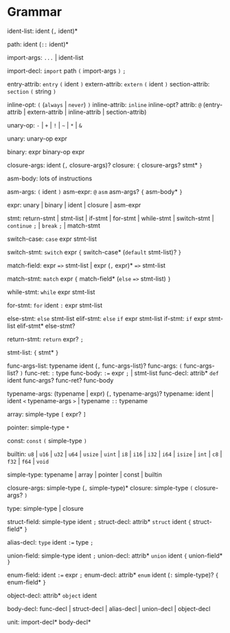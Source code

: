 # Grammar

ident-list: ident (`,` ident)*

path: ident (`::` ident)*



import-args: `...` | ident-list

import-decl: `import` path `(` import-args `)` `;`


entry-attrib: `entry` `(` ident `)`
extern-attrib: `extern` `(` ident `)`
section-attrib: `section` `(` string `)`

inline-opt: `(` (`always` | `never`) `)`
inline-attrib: `inline` inline-opt?
attrib: `@` (entry-attrib | extern-attrib | inline-attrib | section-attrib)




unary-op: `-` | `+` | `!` | `~` | `*` | `&`

unary: unary-op expr

binary: expr binary-op expr

closure-args: ident (`,` closure-args)?
closure: `{` closure-args? stmt* `}`

asm-body:
    lots of instructions

asm-args: `(` ident `)`
asm-expr: `@` `asm` asm-args? `{` asm-body* `}`

expr: unary | binary | ident | closure | asm-expr

stmt: return-stmt | stmt-list | if-stmt | for-stmt | while-stmt | switch-stmt | `continue` `;` | `break` `;` | match-stmt

switch-case: `case` expr stmt-list

switch-stmt: `switch` expr `{` switch-case* (`default` stmt-list)? `}`

match-field: expr `=>` stmt-list | expr (`,` expr)* `=>` stmt-list

match-stmt: `match` expr `{` match-field* (`else` `=>` stmt-list) `}`

while-stmt: `while` expr stmt-list

for-stmt: `for` ident `:` expr stmt-list

else-stmt: `else` stmt-list
elif-stmt: `else` `if` expr stmt-list
if-stmt: `if` expr stmt-list elif-stmt* else-stmt?

return-stmt: `return` expr? `;`

stmt-list: `{` stmt* `}`



func-args-list: typename ident (`,` func-args-list)?
func-args: `(` func-args-list? `)`
func-ret: `:` type
func-body: `:=` expr `;` | stmt-list
func-decl: attrib* `def` ident func-args? func-ret? func-body


typename-args: (typename | expr) (`,` typename-args)?
typename: ident | ident `<` typename-args `>` | typename `::` typename

array: simple-type `[` expr? `]`

pointer: simple-type `*`

const: `const` `(` simple-type `)`

builtin:
    `u8` | `u16` | `u32` | `u64` | `usize` | `uint` |
    `i8` | `i16` | `i32` | `i64` | `isize` | `int`  |
    `c8` | `f32` | `f64` | `void`

simple-type: typename | array | pointer | const | builtin


closure-args: simple-type (`,` simple-type)*
closure: simple-type `(` closure-args? `)`

type: simple-type | closure


struct-field: simple-type ident `;`
struct-decl: attrib* `struct` ident `{` struct-field* `}`

alias-decl: `type` ident `:=` type `;`


union-field: simple-type ident `;`
union-decl: attrib* `union` ident `{` union-field* `}`

enum-field: ident `:=` expr `;`
enum-decl: attrib* `enum` ident (`:` simple-type)? `{` enum-field* `}`

object-decl: attrib* `object` ident

body-decl:
    func-decl | struct-decl | alias-decl |
    union-decl | object-decl



unit: import-decl* body-decl*